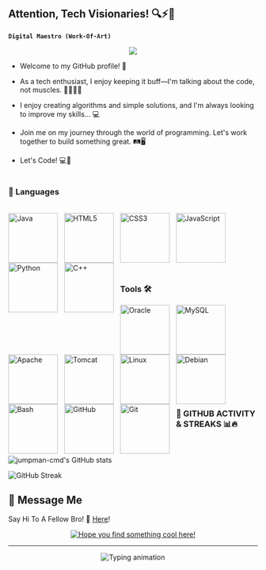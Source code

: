 ## Attention, Tech Visionaries! 🔍⚡👋 

**`Digital Maestro (Work-Of-Art)`**

<p align="center">
	<a href="https://github.com/DenverCoder1/readme-typing-svg">
		<img src="https://readme-typing-svg.herokuapp.com?color=%23BD561D&duration=6000&lines=Hello+World!+You've+just+landed+on+my+GitHub!+🚀;I+am+focused+on+software+development+and+hacking;&center=true&width=600&height=45">
	</a>
</p>

- Welcome to my GitHub profile! 🚀

- As a tech enthusiast, I enjoy keeping it buff—I'm talking about the code, not muscles. 💪💪😂😂

- I enjoy creating algorithms and simple solutions, and I'm always looking to improve my skills... 💻

- Join me on my journey through the world of programming. Let's work together to build something great. 🛤️🖥️
  
- Let's Code! 💻🚀

#

### 🧰 Languages
<br/>
<img align="left" alt="Java" width="100px" style="padding-right:10px;" src="https://cdn.jsdelivr.net/gh/devicons/devicon@latest/icons/java/java-original-wordmark.svg" />
<img align="left" alt="HTML5" width="100px" style="padding-right:10px;" src="https://cdn.jsdelivr.net/gh/devicons/devicon@latest/icons/html5/html5-original-wordmark.svg" />
<img align="left" alt="CSS3" width="100px" style="padding-right:10px;" src="https://cdn.jsdelivr.net/gh/devicons/devicon@latest/icons/css3/css3-original-wordmark.svg" />
<img align="left" alt="JavaScript" width="100px" style="padding-right:10px;" src="https://cdn.jsdelivr.net/gh/devicons/devicon/icons/javascript/javascript-plain.svg" />
<img align="left" alt="Python" width="100px" style="padding-right:10px;" src="https://cdn.jsdelivr.net/gh/devicons/devicon@latest/icons/python/python-original-wordmark.svg" />
<img align="left" alt="C++" width="100px" style="padding-right:10px;" src="https://cdn.jsdelivr.net/gh/devicons/devicon@latest/icons/cplusplus/cplusplus-original.svg" />
<br/>
<br/>
<br/>
<br/>
<br/>
<br/>

#

### Tools 🛠️
<img align="left" alt="Oracle" width="100px" style="padding-right:10px;" src="https://cdn.jsdelivr.net/gh/devicons/devicon@latest/icons/oracle/oracle-original.svg" />
<img align="left" alt="MySQL" width="100px" style="padding-right:10px;" src="https://cdn.jsdelivr.net/gh/devicons/devicon@latest/icons/mysql/mysql-original-wordmark.svg" />
<img align="left" alt="Apache" width="100px" style="padding-right:10px;" src="https://cdn.jsdelivr.net/gh/devicons/devicon@latest/icons/apache/apache-original-wordmark.svg" />
<img align="left" alt="Tomcat" width="100px" style="padding-right:10px;" src="https://cdn.jsdelivr.net/gh/devicons/devicon@latest/icons/tomcat/tomcat-original-wordmark.svg" />
<img align="left" alt="Linux" width="100px" style="padding-right:10px;" src="https://cdn.jsdelivr.net/gh/devicons/devicon/icons/linux/linux-original.svg" />
<img align="left" alt="Debian" width="100px" style="padding-right:10px;" src="https://cdn.jsdelivr.net/gh/devicons/devicon@latest/icons/debian/debian-original-wordmark.svg" />
<img align="left" alt="Bash" width="100px" style="padding-right:10px;" src="https://cdn.jsdelivr.net/gh/devicons/devicon@latest/icons/bash/bash-plain.svg" />
<img align="left" alt="GitHub" width="100px" style="padding-right:10px;" src="https://cdn.jsdelivr.net/gh/devicons/devicon@latest/icons/github/github-original-wordmark.svg" />
<img align="left" alt="Git" width="100px" style="padding-right:10px;" src="https://cdn.jsdelivr.net/gh/devicons/devicon@latest/icons/git/git-original-wordmark.svg" />
<br/> <br/> <br/> <br/> <br/> <br/> <br/>
<br/>
<br/>
<br/>

#

<!-- BEGIN GITHUB STATS -->
### 🚀 GITHUB ACTIVITY & STREAKS 📊🔥
<br/>

![jumpman-cmd's GitHub stats](https://github-readme-stats.vercel.app/api?username=jumpman-cmd&show_icons=true&theme=gruvbox)

![GitHub Streak](https://streak-stats.demolab.com?user=jumpman-cmd&theme=gruvbox&border_radius=4.5)

  
## :book: Message Me </h2>
<p> Say Hi To A Fellow Bro! 🚀 <a href="https://github.com/jumpman-cmd/jumpman-cmd/issues/new?template=guestbook-entry.md">Here</a>!</p>

<div align="center">
	<a href="https://git.io/typing-svg">
		<img alt="Hope you find something cool here!" 
             src="https://readme-typing-svg.herokuapp.com?font=Roboto+Slab&color=%237E3ACE&size=24&center=true&vCenter=true&width=500&lines=Hope+you+find+something+cool+here!" />
	</a>
</div>
<hr>
<div align="center">  
  <img src="https://readme-typing-svg.demolab.com?font=Fira+Code&pause=1000&color=72A1DE&width=435&lines=Coding+next-gen+high-performing+apps;Passionate+about+Dev+and+PenTest;Always+learning+%F0%9F%93%9A" alt="Typing animation" />  
</div>  
